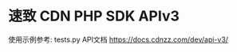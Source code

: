 速致 CDN PHP SDK APIv3
=======================
使用示例参考: tests.py
API文档 https://docs.cdnzz.com/dev/api-v3/

